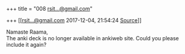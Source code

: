 +++
title = "008 rsit...@gmail.com"

+++
[[rsit...@gmail.com	2017-12-04, 21:54:24 [Source](https://groups.google.com/g/samskrita/c/b6o94LtciB4)]]



Namaste Raama,  
The anki deck is no longer available in ankiweb site. Could you please include it again?  

